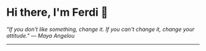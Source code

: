 <h1>Hi there, I'm Ferdi 👋</h1>

<p><em>
  "If you don't like something, change it. If you can't change it, change your attitude." — Maya Angelou
</em></p>

---
